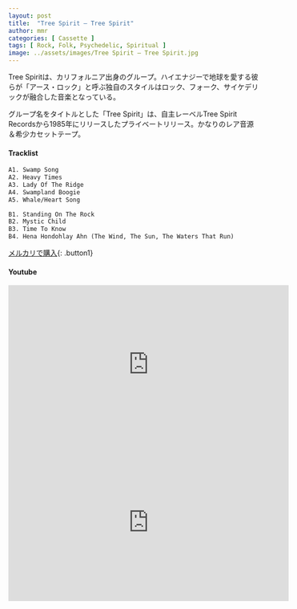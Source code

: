 ```yaml
---
layout: post
title:  "Tree Spirit – Tree Spirit"
author: mmr
categories: [ Cassette ]
tags: [ Rock, Folk, Psychedelic, Spiritual ]
image: ../assets/images/Tree Spirit – Tree Spirit.jpg
---
```


Tree Spiritは、カリフォルニア出身のグループ。ハイエナジーで地球を愛する彼らが「アース・ロック」と呼ぶ独自のスタイルはロック、フォーク、サイケデリックが融合した音楽となっている。

グループ名をタイトルとした「Tree Spirit」は、自主レーベルTree Spirit Recordsから1985年にリリースしたプライベートリリース。かなりのレア音源＆希少カセットテープ。

#### Tracklist
```md
A1. Swamp Song
A2. Heavy Times
A3. Lady Of The Ridge
A4. Swampland Boogie
A5. Whale/Heart Song

B1. Standing On The Rock
B2. Mystic Child
B3. Time To Know
B4. Hena Hondohlay Ahn (The Wind, The Sun, The Waters That Run)
```

[メルカリで購入](https://jp.mercari.com/item/m44768758537?afid=6142608987){: .button1}

#### Youtube 
<iframe width="560" height="315" src="https://www.youtube.com/embed/MTE3YbLIWsU?si=JfP0QW0IGyLoo74s" title="YouTube video player" frameborder="0" allow="accelerometer; autoplay; clipboard-write; encrypted-media; gyroscope; picture-in-picture; web-share" referrerpolicy="strict-origin-when-cross-origin" allowfullscreen></iframe>

<iframe width="560" height="315" src="https://www.youtube.com/embed/5hFven7nzYk?si=U_1r4ZnkVgUl0Vjw" title="YouTube video player" frameborder="0" allow="accelerometer; autoplay; clipboard-write; encrypted-media; gyroscope; picture-in-picture; web-share" referrerpolicy="strict-origin-when-cross-origin" allowfullscreen></iframe>